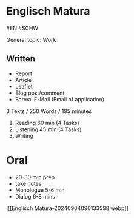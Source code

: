 
# Englisch Matura
#EN #SCHW

General topic: Work
## Written

- Report
- Article
- Leaflet
- Blog post/comment
- Formal E-Mail (Email of application)

3 Texts / 250 Words / 195 minutes

1. Reading 60 min (4 Tasks)
2. Listening 45 min (4 Tasks)
3. Writing

# Oral

- 20-30 min prep
- take notes
- Monologue 5-6 min
- Dialog 6-8 mins



![[Englisch Matura-20240904090133598.webp]]